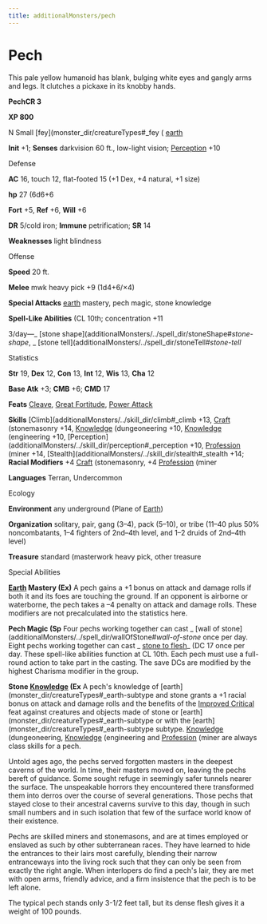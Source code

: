 ```yaml
---
title: additionalMonsters/pech
---
```

# Pech

This pale yellow humanoid has blank, bulging white eyes and gangly arms and legs. It clutches a pickaxe in its knobby hands.

**PechCR 3**

**XP 800**

N Small [fey](monster_dir/creatureTypes#_fey ( [earth](monster_dir/creatureTypes#_earth-subtype)

**Init** +1; **Senses** darkvision 60 ft., low-light vision; [Perception](additionalMonsters/../skill_dir/perception#_perception) +10

Defense

**AC** 16, touch 12, flat-footed 15 (+1 Dex, +4 natural, +1 size)

**hp** 27 (6d6+6

**Fort** +5, **Ref** +6, **Will** +6

**DR** 5/cold iron; **Immune** petrification; **SR** 14

**Weaknesses** light blindness

Offense

**Speed** 20 ft.

**Melee** mwk heavy pick +9 (1d4+6/×4)

**Special Attacks** [earth](monster_dir/creatureTypes#_earth-subtype) mastery, pech magic, stone knowledge

**Spell-Like Abilities** (CL 10th; concentration +11

3/day—_ [stone shape](additionalMonsters/../spell_dir/stoneShape#_stone-shape_, _ [stone tell](additionalMonsters/../spell_dir/stoneTell#_stone-tell_

Statistics

**Str** 19, **Dex** 12, **Con** 13, **Int** 12, **Wis** 13, **Cha** 12

**Base Atk** +3; **CMB** +6; **CMD** 17

**Feats** [Cleave](additionalMonsters/../feats#_cleave), [Great Fortitude](additionalMonsters/../feats#_great-fortitude), [Power Attack](additionalMonsters/../feats#_power-attack)

**Skills** [Climb](additionalMonsters/../skill_dir/climb#_climb +13, [Craft](additionalMonsters/../skill_dir/craft#_craft) (stonemasonry +14, [Knowledge](additionalMonsters/../skill_dir/knowledge#_knowledge) (dungeoneering +10, [Knowledge](additionalMonsters/../skill_dir/knowledge#_knowledge) (engineering +10, [Perception](additionalMonsters/../skill_dir/perception#_perception +10, [Profession](additionalMonsters/../skill_dir/profession#_profession) (miner +14, [Stealth](additionalMonsters/../skill_dir/stealth#_stealth +14; **Racial Modifiers** +4 [Craft](additionalMonsters/../skill_dir/craft#_craft) (stonemasonry, +4 [Profession](additionalMonsters/../skill_dir/profession#_profession) (miner

**Languages** Terran, Undercommon

Ecology

**Environment** any underground (Plane of [Earth](monster_dir/creatureTypes#_earth-subtype))

**Organization** solitary, pair, gang (3–4), pack (5–10), or tribe (11–40 plus 50% noncombatants, 1–4 fighters of 2nd–4th level, and 1–2 druids of 2nd–4th level)

**Treasure** standard (masterwork heavy pick, other treasure

Special Abilities

**[Earth](monster_dir/creatureTypes#_earth-subtype) Mastery (Ex)** A pech gains a +1 bonus on attack and damage rolls if both it and its foes are touching the ground. If an opponent is airborne or waterborne, the pech takes a –4 penalty on attack and damage rolls. These modifiers are not precalculated into the statistics here.

**Pech Magic (Sp** Four pechs working together can cast _ [wall of stone](additionalMonsters/../spell_dir/wallOfStone#_wall-of-stone_ once per day. Eight pechs working together can cast _ [stone to flesh](additionalMonsters/../spell_dir/stoneToFlesh#_stone-to-flesh)_ (DC 17 once per day. These spell-like abilities function at CL 10th. Each pech must use a full-round action to take part in the casting. The save DCs are modified by the highest Charisma modifier in the group.

**Stone [Knowledge](additionalMonsters/../skill_dir/knowledge#_knowledge) (Ex** A pech's knowledge of [earth](monster_dir/creatureTypes#_earth-subtype and stone grants a +1 racial bonus on attack and damage rolls and the benefits of the [Improved Critical](additionalMonsters/../feats#_improved-critical) feat against creatures and objects made of stone or [earth](monster_dir/creatureTypes#_earth-subtype or with the [earth](monster_dir/creatureTypes#_earth-subtype subtype. [Knowledge](additionalMonsters/../skill_dir/knowledge#_knowledge) (dungeoneering, [Knowledge](additionalMonsters/../skill_dir/knowledge#_knowledge) (engineering and [Profession](additionalMonsters/../skill_dir/profession#_profession) (miner are always class skills for a pech.

Untold ages ago, the pechs served forgotten masters in the deepest caverns of the world. In time, their masters moved on, leaving the pechs bereft of guidance. Some sought refuge in seemingly safer tunnels nearer the surface. The unspeakable horrors they encountered there transformed them into derros over the course of several generations. Those pechs that stayed close to their ancestral caverns survive to this day, though in such small numbers and in such isolation that few of the surface world know of their existence.

Pechs are skilled miners and stonemasons, and are at times employed or enslaved as such by other subterranean races. They have learned to hide the entrances to their lairs most carefully, blending their narrow entranceways into the living rock such that they can only be seen from exactly the right angle. When interlopers do find a pech's lair, they are met with open arms, friendly advice, and a firm insistence that the pech is to be left alone.

The typical pech stands only 3-1/2 feet tall, but its dense flesh gives it a weight of 100 pounds.


